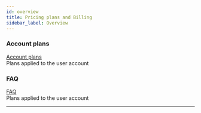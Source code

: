 ```yaml
---
id: overview
title: Pricing plans and Billing
sidebar_label: Overview
---
```



### Account plans
[Account plans](/pricing-and-billing/account) <br/> Plans applied to the user account

### FAQ
[FAQ](/pricing-and-billing/faq) <br/> Plans applied to the user account



---
